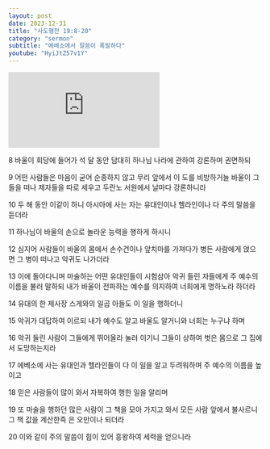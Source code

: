 ```yaml
---
layout: post
date: 2023-12-31
title: "사도행전 19:8-20"
category: "sermon"
subtitle: "에베소에서 말씀이 폭발하다"
youtube: "HyiJtZ57v1Y"
---
```


<div class="youtube margin-large">
    <iframe src="https://www.youtube.com/embed/HyiJtZ57v1Y" title="YouTube video player" frameborder="0" allow="accelerometer; autoplay; clipboard-write; encrypted-media; gyroscope; picture-in-picture; web-share" allowfullscreen></iframe>
</div>

8 바울이 회당에 들어가 석 달 동안 담대히 하나님 나라에 관하여 강론하며 권면하되

9 어떤 사람들은 마음이 굳어 순종하지 않고 무리 앞에서 이 도를 비방하거늘 바울이 그들을 떠나 제자들을 따로 세우고 두란노 서원에서 날마다 강론하니라

10 두 해 동안 이같이 하니 아시아에 사는 자는 유대인이나 헬라인이나 다 주의 말씀을 듣더라  

11 하나님이 바울의 손으로 놀라운 능력을 행하게 하시니

12 심지어 사람들이 바울의 몸에서 손수건이나 앞치마를 가져다가 병든 사람에게 얹으면 그 병이 떠나고 악귀도 나가더라

13 이에 돌아다니며 마술하는 어떤 유대인들이 시험삼아 악귀 들린 자들에게 주 예수의 이름을 불러 말하되 내가 바울이 전파하는 예수를 의지하여 너희에게 명하노라 하더라

14 유대의 한 제사장 스게와의 일곱 아들도 이 일을 행하더니

15 악귀가 대답하여 이르되 내가 예수도 알고 바울도 알거니와 너희는 누구냐 하며  

16 악귀 들린 사람이 그들에게 뛰어올라 눌러 이기니 그들이 상하여 벗은 몸으로 그 집에서 도망하는지라

17 에베소에 사는 유대인과 헬라인들이 다 이 일을 알고 두려워하며 주 예수의 이름을 높이고

18 믿은 사람들이 많이 와서 자복하여 행한 일을 알리며

19 또 마술을 행하던 많은 사람이 그 책을 모아 가지고 와서 모든 사람 앞에서 불사르니 그 책 값을 계산한즉 은 오만이나 되더라

20 이와 같이 주의 말씀이 힘이 있어 흥왕하여 세력을 얻으니라